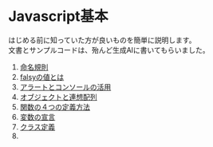 # Javascript基本
はじめる前に知っていた方が良いものを簡単に説明します。  
文書とサンプルコードは、殆んど生成AIに書いてもらいました。

1. [命名規則](./2.1.js_naming.md)  
2. [falsyの値とは](./2.1.js_falsy.md)
3. [アラートとコンソールの活用](./2.1.js_message.md)
4. [オブジェクトと連想配列](./2.1.js_object.md)
5. [関数の４つの定義方法](./2.1.js_function.md)
6. [変数の宣言](./2.1.js_variable.md)
7. [クラス定義](./2.1.js_class.md)
8. 
